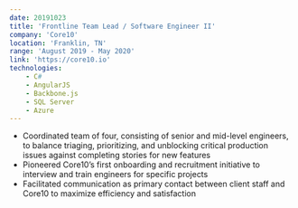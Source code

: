 ```yaml
---
date: 20191023
title: 'Frontline Team Lead / Software Engineer II'
company: 'Core10'
location: 'Franklin, TN'
range: 'August 2019 - May 2020'
link: 'https://core10.io'
technologies:
    - C#
    - AngularJS
    - Backbone.js
    - SQL Server
    - Azure
---
```

- Coordinated team of four, consisting of senior and mid-level engineers, to balance triaging, prioritizing, and unblocking critical production issues against completing stories for new features
- Pioneered Core10’s first onboarding and recruitment initiative to interview and train engineers for specific projects
- Facilitated communication as primary contact between client staff and Core10 to maximize efficiency and satisfaction
